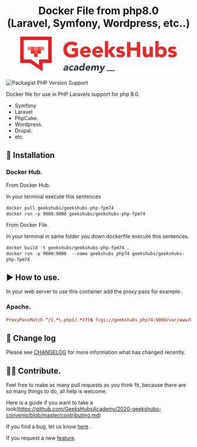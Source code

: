 <h1 align="center">
 Docker File from php8.0  <br>
 (Laravel, Symfony, Wordpress, etc..)
</h1>

<p align="center">
    <img src="https://github.com/GeeksHubsAcademy/2020-geekshubs-media/blob/master/image/logo.png">	
</p>


![Packagist PHP Version Support](https://img.shields.io/badge/php-%5E8.0-blue)


Docker file for use in PHP Laravels support for php 8.0.
- Symfony
- Laravel
- PhpCake.
- Wordpress.
- Drupal.
- etc.




## 🚀 Installation
### Docker Hub.

From Docker Hub.

In your terminal execute this sentences
```terminal
docker pull geekshubs/geekshubs-php-fpm74
docker run -p 9000:9000 geekshubs/geekshubs-php-fpm74  
```
From Docker File.

In your terminal in same folder you down dockerfile execute this sentences.
```terminal
docker build -t geekshubs/geekshubs-php-fpm74 .
docker run -p 9000:9000  --name geekshubs_php74 geekshubs/geekshubs-php-fpm74 
```

## :arrow_forward: How to use.
In your web server to use this container add the proxy pass for example:.
### Apache.
```conf
ProxyPassMatch ^/(.*\.php(/.*)?)$ fcgi://geekshubs_php74:9000/var/www/html/public/$1
```

## :mag_right: Change log
Please see <a href="https://github.com/GeeksHubs/Geekshubs-php-fpm80-nginx/blob/master/changelog.md">CHANGELOG</a> for more information what has changed recently.



## :superhero_woman: Contribute.
Feel free to make as many pull requests as you think fit, because there are so many things to do, all help is welcome.

Here is a guide if you want to take a look(https://github.com/GeeksHubsAcademy/2020-geekshubs-convenio/blob/master/contributing.md)

If you find a bug, let us know <a href="https://github.com/GeeksHubs/Geekshubs-php-fpm80-nginx/issues">here</a> .

If you request a new  <a href ="https://github.com/GeeksHubs/Geekshubs-php-fpm80-nginx/issues"> feature</a>.